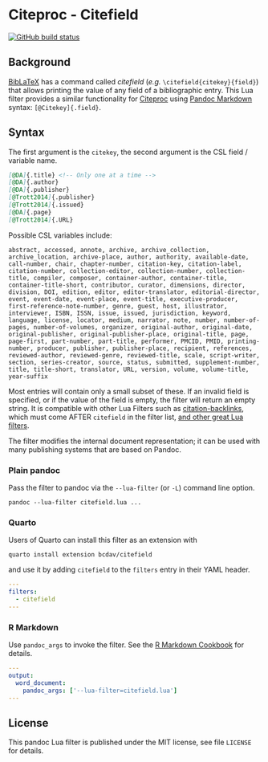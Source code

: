 # Citeproc - Citefield

[![GitHub build status][CI badge]][CI workflow]

[CI badge]: https://img.shields.io/github/actions/workflow/status/pandoc-ext/citefield/ci.yaml?logo=github&branch=main
[CI workflow]: https://github.com/pandoc-ext/citefield/actions/workflows/ci.yaml

## Background

[BibLaTeX](https://mirrors.ibiblio.org/CTAN/macros/latex/contrib/biblatex/doc/biblatex.pdf) has a command called *citefield* (*e.g.* `\citefield{citekey}{field}`) that allows printing the value of any field of a bibliographic entry. This Lua filter provides a similar functionality for [Citeproc](https://github.com/jgm/citeproc) using [Pandoc Markdown](https://pandoc.org/MANUAL.html#pandocs-markdown) syntax: `[@Citekey]{.field}`.

## Syntax

The first argument is the `citekey`, the second argument is the CSL field / variable name.

``` markdown
[@DA]{.title} <!-- Only one at a time -->
[@DA]{.author}
[@DA]{.publisher}
[@Trott2014]{.publisher}
[@Trott2014]{.issued}
[@DA]{.page}
[@Trott2014]{.URL}
```

Possible CSL variables include:

```
abstract, accessed, annote, archive, archive_collection, archive_location, archive-place, author, authority, available-date, call-number, chair, chapter-number, citation-key, citation-label, citation-number, collection-editor, collection-number, collection-title, compiler, composer, container-author, container-title, container-title-short, contributor, curator, dimensions, director, division, DOI, edition, editor, editor-translator, editorial-director, event, event-date, event-place, event-title, executive-producer, first-reference-note-number, genre, guest, host, illustrator, interviewer, ISBN, ISSN, issue, issued, jurisdiction, keyword, language, license, locator, medium, narrator, note, number, number-of-pages, number-of-volumes, organizer, original-author, original-date, original-publisher, original-publisher-place, original-title, page, page-first, part-number, part-title, performer, PMCID, PMID, printing-number, producer, publisher, publisher-place, recipient, references, reviewed-author, reviewed-genre, reviewed-title, scale, script-writer, section, series-creator, source, status, submitted, supplement-number, title, title-short, translator, URL, version, volume, volume-title, year-suffix
```

Most entries will contain only a small subset of these. If an invalid field is specified, or if the value of the field is empty, the filter will return an empty string. It is compatible with other Lua Filters such as [citation-backlinks](https://github.com/tarleb/citation-backlinks), which must come AFTER `citefield` in the filter list, [and other great Lua filters](https://github.com/pandoc-ext?type=source).

The filter modifies the internal document representation; it can be used with many publishing systems that are based on Pandoc.

### Plain pandoc

Pass the filter to pandoc via the `--lua-filter` (or `-L`) command
line option.

    pandoc --lua-filter citefield.lua ...

### Quarto

Users of Quarto can install this filter as an extension with

    quarto install extension bcdav/citefield

and use it by adding `citefield` to the `filters` entry
in their YAML header.

``` yaml
---
filters:
  - citefield
---
```

### R Markdown

Use `pandoc_args` to invoke the filter. See the [R Markdown
Cookbook](https://bookdown.org/yihui/rmarkdown-cookbook/lua-filters.html)
for details.

``` yaml
---
output:
  word_document:
    pandoc_args: ['--lua-filter=citefield.lua']
---
```

License
------------------------------------------------------------------

This pandoc Lua filter is published under the MIT license, see
file `LICENSE` for details.
